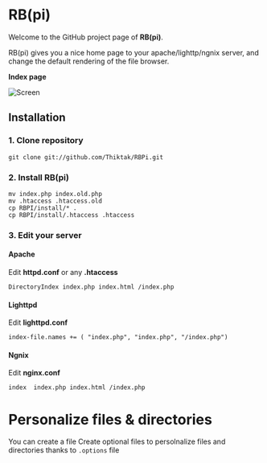 RB(pi)
=====

Welcome to the GitHub project page of __RB(pi)__.

RB(pi) gives you a nice home page to your apache/lighttp/ngnix server, and change the default rendering of the file browser.

__Index page__

![Screen](https://raw.github.com/Thiktak/RBPi/master/doc/screen1.jpg)

Installation
------------

### 1. Clone repository

``git clone git://github.com/Thiktak/RBPi.git``

### 2. Install RB(pi)

```
mv index.php index.old.php
mv .htaccess .htaccess.old
cp RBPI/install/* .
cp RBPI/install/.htaccess .htaccess
```

### 3. Edit your server

#### Apache

Edit __httpd.conf__ or any __.htaccess__

``DirectoryIndex index.php index.html /index.php``

#### Lighttpd 

Edit __lighttpd.conf__

``index-file.names += ( "index.php", "index.php", "/index.php")``

#### Ngnix

Edit __nginx.conf__

``index  index.php index.html /index.php``

Personalize files & directories
===============================
You can create a file
Create optional files to persolnalize files and directories thanks to `.options` file